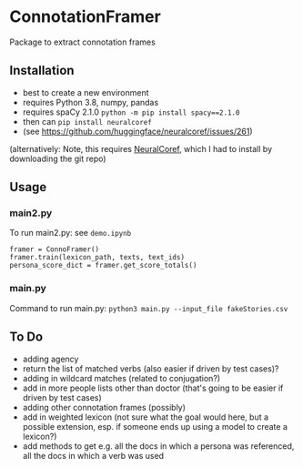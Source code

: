 # ConnotationFramer
Package to extract connotation frames


## Installation

- best to create a new environment
- requires Python 3.8, numpy, pandas
- requires spaCy 2.1.0 `python -m pip install spacy==2.1.0`
- then can `pip install neuralcoref`
- (see https://github.com/huggingface/neuralcoref/issues/261)

(alternatively: Note, this requires [NeuralCoref](https://github.com/huggingface/neuralcoref), which I had to install by downloading the git repo)


## Usage

### main2.py
To run main2.py: see `demo.ipynb`

```
framer = ConnoFramer()  
framer.train(lexicon_path, texts, text_ids)  
persona_score_dict = framer.get_score_totals()  
```


### main.py
Command to run main.py: `python3 main.py --input_file fakeStories.csv`


## To Do

- adding agency
- return the list of matched verbs (also easier if driven by test cases)?
- adding in wildcard matches (related to conjugation?)
- add in more people lists other than doctor (that's going to be easier if driven by test cases)
- adding other connotation frames (possibly)
- add in weighted lexicon (not sure what the goal would here, but a possible extension, esp. if someone ends up using a model to create a lexicon?)
- add methods to get e.g. all the docs in which a persona was referenced, all the docs in which a verb was used
